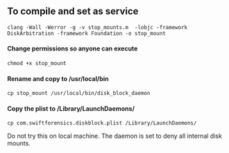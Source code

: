 ## To compile and set as service

`clang -Wall -Werror -g -v stop_mounts.m  -lobjc -framework DiskArbitration -framework Foundation -o stop_mount`

#### Change permissions so anyone can execute

`chmod +x stop_mount`  

#### Rename and copy to /usr/local/bin
`cp stop_mount /usr/local/bin/disk_block_daemon`

#### Copy the plist to /Library/LaunchDaemons/

`cp com.swiftforensics.diskblock.plist /Library/LaunchDaemons/`

Do not try this on local machine. The daemon is set to deny all internal disk mounts.
